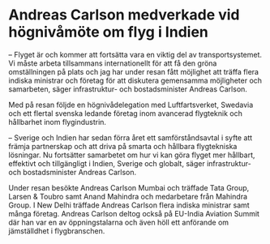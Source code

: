 # Andreas Carlson medverkade vid högnivåmöte om flyg i Indien

– Flyget är och kommer att fortsätta vara en viktig del av transportsystemet. Vi måste arbeta tillsammans internationellt för att få den gröna omställningen på plats och jag har under resan fått möjlighet att träffa flera indiska ministrar och företag för att diskutera gemensamma möjligheter och samarbeten, säger infrastruktur\- och bostadsminister Andreas Carlson.

Med på resan följde en högnivådelegation med Luftfartsverket, Swedavia och ett flertal svenska ledande företag inom avancerad flygteknik och hållbarhet inom flygindustrin.

– Sverige och Indien har sedan förra året ett samförståndsavtal i syfte att främja partnerskap och att driva på smarta och hållbara flygtekniska lösningar. Nu fortsätter samarbetet om hur vi kan göra flyget mer hållbart, effektivt och tillgängligt i Indien, Sverige och globalt, säger infrastruktur\- och bostadsminister Andreas Carlson.

Under resan besökte Andreas Carlson Mumbai och träffade Tata Group, Larsen \& Toubro samt Anand Mahindra och medarbetare från Mahindra Group. I New Delhi träffade Andreas Carlson flera indiska ministrar samt många företag. Andreas Carlson deltog också på EU\-India Aviation Summit där han var en av öppningstalarna och även höll ett anförande om jämställdhet i flygbranschen.
